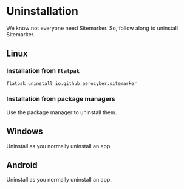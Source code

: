 # Uninstallation

We know not everyone need Sitemarker. So, follow along to uninstall Sitemarker.

## Linux

### Installation from `flatpak`

```bash
flatpak uninstall io.github.aerocyber.sitemarker
```

### Installation from package managers

Use the package manager to uninstall them.

## Windows

Uninstall as you normally uninstall an app.

## Android

Uninstall as you normally uninstall an app.